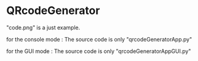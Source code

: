 # QRcodeGenerator

"code.png" is a just example.

for the console mode : The source code is only "qrcodeGeneratorApp.py"

for the GUI mode : The source code is only "qrcodeGeneratorAppGUI.py"
